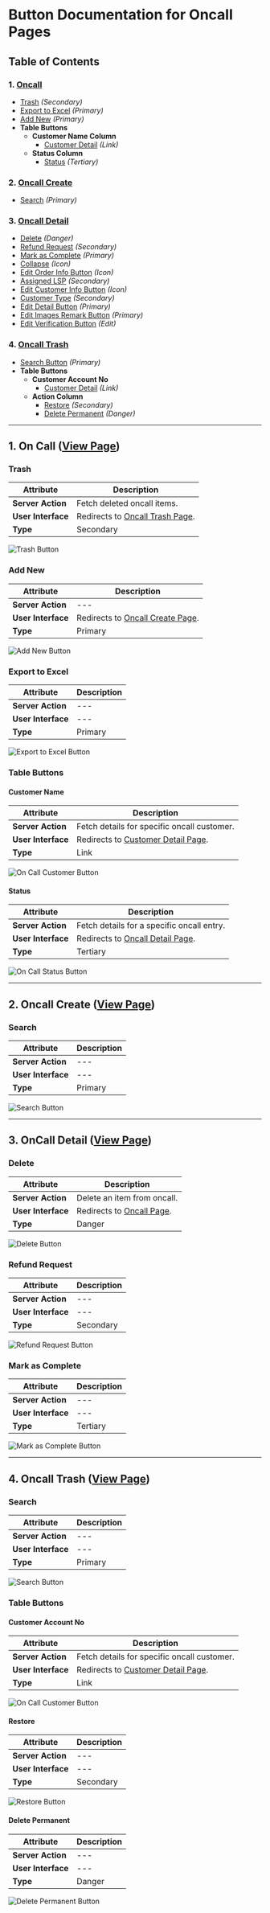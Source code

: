 # Button Documentation for Oncall Pages

## Table of Contents

### 1. [Oncall](#oncall)

- [Trash](#oncall-trash-button) _(Secondary)_
- [Export to Excel](#oncall-export-to-excel-button) _(Primary)_
- [Add New](#oncall-add-new-button) _(Primary)_
- **Table Buttons**
  - **Customer Name Column**
    - [Customer Detail](#oncall-customer-detail-link) _(Link)_
  - **Status Column**
    - [Status](#oncall-status-button) _(Tertiary)_

### 2. [Oncall Create](#oncall-create)

- [Search](#oncall-create-search-button) _(Primary)_

### 3. [Oncall Detail](#oncall-detail)

- [Delete](#oncall-detail-delete-button) _(Danger)_
- [Refund Request](#oncall-detail-refund-request-button) _(Secondary)_
- [Mark as Complete](#oncall-detail-mark-as-complete-button) _(Primary)_
- [Collapse](#oncall-detail-collapse-button) _(Icon)_
- [Edit Order Info Button](#oncall-detail-edit-order-info-button) _(Icon)_
- [Assigned LSP](#oncall-detail-edit-order-info-assigned-lsp-button) _(Secondary)_
- [Edit Customer Info Button](#oncall-detail-edit-customer-info-button) _(Icon)_
- [Customer Type](#oncall-detail-edit-customer-info-customer-type-button) _(Secondary)_
- [Edit Detail Button](#oncall-detail-edit-detail-button) _(Primary)_
- [Edit Images Remark Button](#oncall-detail-edit-images-remark-button) _(Primary)_
- [Edit Verification Button](#oncall-detail-edit-verification-button) _(Edit)_

### 4. [Oncall Trash](#oncall-trash)

- [Search Button](#oncall-trash-search-button) _(Primary)_
- **Table Buttons**
  - **Customer Account No**
    - [Customer Detail](#oncall-trash-customer-detail-link) _(Link)_
  - **Action Column**
    - [Restore](#oncall-trash-restore-button) _(Secondary)_
    - [Delete Permanent](#oncall-trash-delete-permanent-button) _(Danger)_

---

## 1. On Call ([View Page](https://sdmstaging.5bb.com.mm/dashboard/on-call)) <a id="oncall"></a>

### **Trash** <a id="oncall-trash-button"></a>

| Attribute          | Description                                                                              |
| ------------------ | ---------------------------------------------------------------------------------------- |
| **Server Action**  | Fetch deleted oncall items.                                                              |
| **User Interface** | Redirects to [Oncall Trash Page](https://sdmstaging.5bb.com.mm/dashboard/on-call-trash). |
| **Type**           | Secondary                                                                                |

![Trash Button](/docs/assets/trash_button.png)

### **Add New** <a id="oncall-add-new-button"></a>

| Attribute          | Description                                                                                |
| ------------------ | ------------------------------------------------------------------------------------------ |
| **Server Action**  | ---                                                                                        |
| **User Interface** | Redirects to [Oncall Create Page](https://sdmstaging.5bb.com.mm/dashboard/on-call/create). |
| **Type**           | Primary                                                                                    |

![Add New Button](/docs/assets/add-new_button.png)

### **Export to Excel** <a id="oncall-export-to-excel-button"></a>

| Attribute          | Description |
| ------------------ | ----------- |
| **Server Action**  | ---         |
| **User Interface** | ---         |
| **Type**           | Primary     |

![Export to Excel Button](/docs/assets/export-to-excel_button.png)

### **Table Buttons**

#### **Customer Name** <a id="oncall-customer-detail-link"></a>

| Attribute          | Description                                                                                         |
| ------------------ | --------------------------------------------------------------------------------------------------- |
| **Server Action**  | Fetch details for specific oncall customer.                                                         |
| **User Interface** | Redirects to [Customer Detail Page](https://sdmstaging.5bb.com.mm/dashboard/customer/:customer_id). |
| **Type**           | Link                                                                                                |

![On Call Customer Button](/docs/assets/oncall-customer_button.png)

#### **Status** <a id="oncall-status-button"></a>

| Attribute          | Description                                                                                    |
| ------------------ | ---------------------------------------------------------------------------------------------- |
| **Server Action**  | Fetch details for a specific oncall entry.                                                     |
| **User Interface** | Redirects to [Oncall Detail Page](https://sdmstaging.5bb.com.mm/dashboard/on-call/:oncall_id). |
| **Type**           | Tertiary                                                                                       |

![On Call Status Button](/docs/assets/oncall-status_button.png)

---

## 2. Oncall Create ([View Page](https://sdmstaging.5bb.com.mm/dashboard/on-call/create)) <a id="oncall-create"></a>

### **Search** <a id="oncall-create-search-button"></a>

| Attribute          | Description |
| ------------------ | ----------- |
| **Server Action**  | ---         |
| **User Interface** | ---         |
| **Type**           | Primary     |

![Search Button](/docs/assets/search-primary_button.png)

---

## 3. OnCall Detail ([View Page](https://sdmstaging.5bb.com.mm/dashboard/on-call/322947)) <a id="oncall-detail"></a>

### **Delete** <a id="oncall-detail-delete-button"></a>

| Attribute          | Description                                                                   |
| ------------------ | ----------------------------------------------------------------------------- |
| **Server Action**  | Delete an item from oncall.                                                   |
| **User Interface** | Redirects to [Oncall Page](https://sdmstaging.5bb.com.mm/dashboard/on-call/). |
| **Type**           | Danger                                                                        |

![Delete Button](/docs/assets/delete_button.png)

### **Refund Request** <a id="oncall-detail-refund-request-button"></a>

| Attribute          | Description |
| ------------------ | ----------- |
| **Server Action**  | ---         |
| **User Interface** | ---         |
| **Type**           | Secondary   |

![Refund Request Button](/docs/assets/refund-request_button.png)

### **Mark as Complete** <a id="oncall-detail-mark-as-complete-button"></a>

| Attribute          | Description |
| ------------------ | ----------- |
| **Server Action**  | ---         |
| **User Interface** | ---         |
| **Type**           | Tertiary    |

![Mark as Complete Button](/docs/assets/mark-as-complete_button.png)

---

## 4. Oncall Trash ([View Page](https://sdmstaging.5bb.com.mm/dashboard/on-call-trash)) <a id="oncall-trash"></a>

### **Search** <a id="oncall-trash-search-button"></a>

| Attribute          | Description |
| ------------------ | ----------- |
| **Server Action**  | ---         |
| **User Interface** | ---         |
| **Type**           | Primary     |

![Search Button](/docs/assets/search-primary-icon_button.png)

### **Table Buttons**

#### **Customer Account No** <a id="oncall-trash-customer-detail-link"></a>

| Attribute          | Description                                                                                         |
| ------------------ | --------------------------------------------------------------------------------------------------- |
| **Server Action**  | Fetch details for specific oncall customer.                                                         |
| **User Interface** | Redirects to [Customer Detail Page](https://sdmstaging.5bb.com.mm/dashboard/customer/:customer_id). |
| **Type**           | Link                                                                                                |

![On Call Customer Button](/docs/assets/oncall-customer_button.png)

#### **Restore** <a id="oncall-trash-restore-button"></a>

| Attribute          | Description |
| ------------------ | ----------- |
| **Server Action**  | ---         |
| **User Interface** | ---         |
| **Type**           | Secondary   |

![Restore Button](/docs/assets/restore_button.png)

#### **Delete Permanent** <a id="oncall-trash-delete-permanent-button"></a>

| Attribute          | Description |
| ------------------ | ----------- |
| **Server Action**  | ---         |
| **User Interface** | ---         |
| **Type**           | Danger      |

![Delete Permanent Button](/docs/assets/delete-permanent_button.png)
